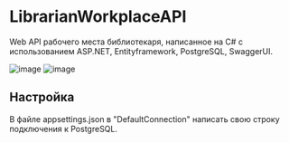 # LibrarianWorkplaceAPI
Web API рабочего места библиотекаря, написанное на C# с использованием ASP.NET, Entityframework, PostgreSQL, SwaggerUI.

![image](https://github.com/Vexumi/LibrarianWorkplaceAPI/assets/70215168/284b814e-8831-4bf7-b1ae-09336f8b75f4)
![image](https://github.com/Vexumi/LibrarianWorkplaceAPI/assets/70215168/03a23eae-144d-4a6a-8eaa-52ad43413e2b)


## Настройка
В файле appsettings.json в "DefaultConnection" написать свою строку подключения к PostgreSQL.
